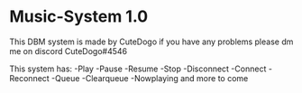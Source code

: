 # Music-System 1.0
This DBM system is made by CuteDogo if you have any problems please dm me on discord CuteDogo#4546

This system has:
-Play
-Pause
-Resume
-Stop
-Disconnect
-Connect
-Reconnect
-Queue
-Clearqueue
-Nowplaying
and more to come

